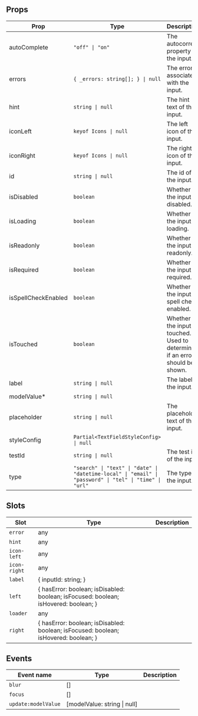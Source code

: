 <!-- This file is automatically generated, do not edit manually. -->

<script setup>
import AppTextFieldPlayground from './AppTextFieldPlayground.vue'
</script>

<AppTextFieldPlayground />

## Props

| Prop | Type | Description | Default |
| ---- | ---- | ----------- | ------- |
| autoComplete | `"off" \| "on"` | The autocorrect property of the input. |  |
| errors | `{ _errors: string[]; } \| null` | The errors associated with the input. |  |
| hint | `string \| null` | The hint text of the input. |  |
| iconLeft | `keyof Icons \| null` | The left icon of the input. |  |
| iconRight | `keyof Icons \| null` | The right icon of the input. |  |
| id | `string \| null` | The id of the input. |  |
| isDisabled | `boolean` | Whether the input is disabled. |  |
| isLoading | `boolean` | Whether the input is loading. |  |
| isReadonly | `boolean` | Whether the input is readonly. |  |
| isRequired | `boolean` | Whether the input is required. |  |
| isSpellCheckEnabled | `boolean` | Whether the input is spell check enabled. |  |
| isTouched | `boolean` | Whether the input is touched. Used to determine if an error should be shown. |  |
| label | `string \| null` | The label of the input. |  |
| modelValue* | `string \| null` |  |  |
| placeholder | `string \| null` | The placeholder text of the input. |  |
| styleConfig | `Partial<TextFieldStyleConfig> \| null` |  |  |
| testId | `string \| null` | The test id of the input. |  |
| type | `"search" \| "text" \| "date" \| "datetime-local" \| "email" \| "password" \| "tel" \| "time" \| "url"` | The type of the input. |  |


## Slots

| Slot | Type | Description |
| --------- | ---- | ----------- |
| `error` | any |  |
| `hint` | any |  |
| `icon-left` | any |  |
| `icon-right` | any |  |
| `label` | \{ inputId: string; \} |  |
| `left` | \{ hasError: boolean; isDisabled: boolean; isFocused: boolean; isHovered: boolean; \} |  |
| `loader` | any |  |
| `right` | \{ hasError: boolean; isDisabled: boolean; isFocused: boolean; isHovered: boolean; \} |  |


## Events

| Event name | Type | Description |
| ---------- | ---- | ----------- |
| `blur` | [] |  |
| `focus` | [] |  |
| `update:modelValue` | [modelValue: string \| null] |  |

